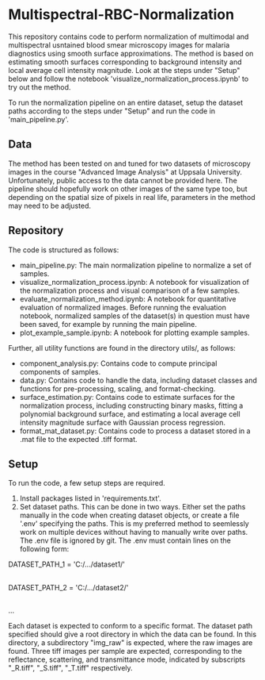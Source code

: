 # Multispectral-RBC-Normalization

This repository contains code to perform normalization of multimodal and multispectral usntained blood smear microscopy images for malaria diagnostics using smooth surface approximations. The method is based on estimating smooth surfaces corresponding to background intensity and local average cell intensity magnitude. Look at the steps under "Setup" below and follow the notebook 'visualize_normalization_process.ipynb' to try out the method. 

To run the normalization pipeline on an entire dataset, setup the dataset paths according to the steps under "Setup" and run the code in 'main_pipeline.py'. 

## Data

The method has been tested on and tuned for two datasets of microscopy images in the course "Advanced Image Analysis" at Uppsala University. Unfortunately, public access to the data cannot be provided here. The pipeline should hopefully work on other images of the same type too, but depending on the spatial size of pixels in real life, parameters in the method may need to be adjusted. 

## Repository

The code is structured as follows: 

- main_pipeline.py: The main normalization pipeline to normalize a set of samples. 
- visualize_normalization_process.ipynb: A notebook for visualization of the normalization process and visual comparison of a few samples. 
- evaluate_normalization_method.ipynb: A notebook for quantitative evaluation of normalized images. Before running the evaluation notebook, normalized samples of the dataset(s) in question must have been saved, for example by running the main pipeline. 
- plot_example_sample.ipynb: A notebook for plotting example samples. 

Further, all utility functions are found in the directory utils/, as follows:
- component_analysis.py: Contains code to compute principal components of samples.
- data.py: Contains code to handle the data, including dataset classes and functions for pre-processing, scaling, and format-checking. 
- surface_estimation.py: Contains code to estimate surfaces for the normalization process, including constructing binary masks, fitting a polynomial background surface, and estimating a local average cell intensity magnitude surface with Gaussian process regression. 
- format_mat_dataset.py: Contains code to process a dataset stored in a .mat file to the expected .tiff format. 

## Setup

To run the code, a few setup steps are required. 
1. Install packages listed in 'requirements.txt'. 
2. Set dataset paths. This can be done in two ways. Either set the paths manually in the code when creating dataset objects, or create a file '.env' specifying the paths. This is my preferred method to seemlessly work on multiple devices without having to manually write over paths. The .env file is ignored by git. The .env must contain lines on the following form: 

DATASET_PATH_1 = 'C:/.../dataset1/'
##
DATASET_PATH_2 = 'C:/.../dataset2/'
##
...

Each dataset is expected to conform to a specific format. The dataset path specified should give a root directory in which the data can be found. In this directory, a subdirectory "img_raw" is expected, where the raw images are found. Three tiff images per sample are expected, corresponding to the reflectance, scattering, and transmittance mode, indicated by subscripts "_R.tiff", "_S.tiff", "_T.tiff" respectively. 
